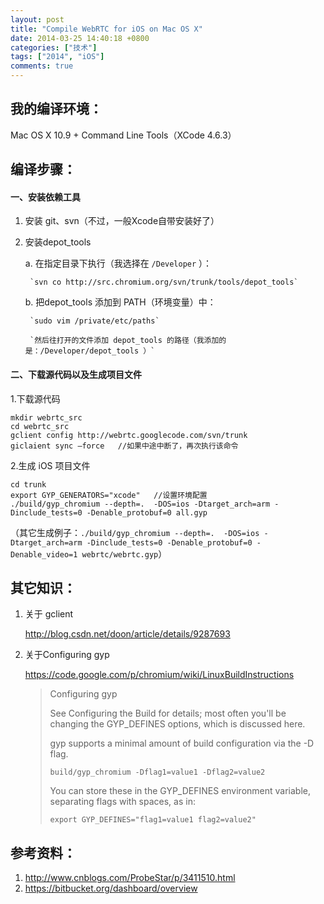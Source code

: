 ```yaml
---
layout: post
title: "Compile WebRTC for iOS on Mac OS X"
date: 2014-03-25 14:40:18 +0800
categories: ["技术"]
tags: ["2014", "iOS"]
comments: true
---
```


## 我的编译环境：

Mac OS X 10.9 + Command Line Tools（XCode 4.6.3）

## 编译步骤：
#### 一、安装依赖工具

1. 安装 git、svn（不过，一般Xcode自带安装好了）

2. 安装depot_tools  

	a. 在指定目录下执行（我选择在 `/Developer` ）：  
	
		`svn co http://src.chromium.org/svn/trunk/tools/depot_tools`
	
	b. 把depot_tools 添加到 PATH（环境变量）中：
	
		`sudo vim /private/etc/paths`
		
		`然后往打开的文件添加 depot_tools 的路径（我添加的是：/Developer/depot_tools ）`

#### 二、下载源代码以及生成项目文件 
1.下载源代码

```
mkdir webrtc_src
cd webrtc_src
gclient config http://webrtc.googlecode.com/svn/trunk
giclaient sync —force	//如果中途中断了，再次执行该命令
```

2.生成 iOS 项目文件

```
cd trunk
export GYP_GENERATORS="xcode"	//设置环境配置
./build/gyp_chromium --depth=.  -DOS=ios -Dtarget_arch=arm -Dinclude_tests=0 -Denable_protobuf=0 all.gyp
```

（其它生成例子：`./build/gyp_chromium --depth=.  -DOS=ios -Dtarget_arch=arm -Dinclude_tests=0 -Denable_protobuf=0 -Denable_video=1 webrtc/webrtc.gyp`）

<!-- more -->

## 其它知识：

1. 关于 gclient 

	http://blog.csdn.net/doon/article/details/9287693  

2. 关于Configuring gyp

	https://code.google.com/p/chromium/wiki/LinuxBuildInstructions

	>Configuring gyp
	>
	>See Configuring the Build for details; most often you'll be changing the GYP_DEFINES options, which is discussed here.
	>
	>gyp supports a minimal amount of build configuration via the -D flag.
	>
	>`build/gyp_chromium -Dflag1=value1 -Dflag2=value2`
	>
	>You can store these in the GYP_DEFINES environment variable, separating flags with spaces, as in:
	>
	>`export GYP_DEFINES="flag1=value1 flag2=value2"`



## 参考资料：  

1. http://www.cnblogs.com/ProbeStar/p/3411510.html
2. https://bitbucket.org/dashboard/overview

